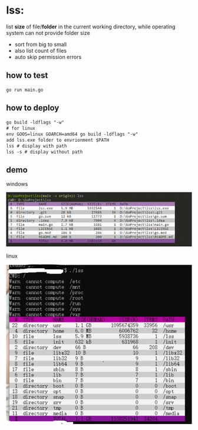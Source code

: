 # lss: 
list **size** of file/**folder** in the current working directory,
while operating system can not provide folder size

+ sort from big to small 
+ also list count of files 
+ auto skip permission errors


## how to test
```
go run main.go
```

## how to deploy
```
go build -ldflags "-w"
# for linux
env GOOS=linux GOARCH=amd64 go build -ldflags "-w"
add lss.exe folder to envrionment $PATH 
lss # display with path
lss -s # display without path
```

## demo
windows

![](dist/demo.png)

linux

![](dist/demo_linux.png)

